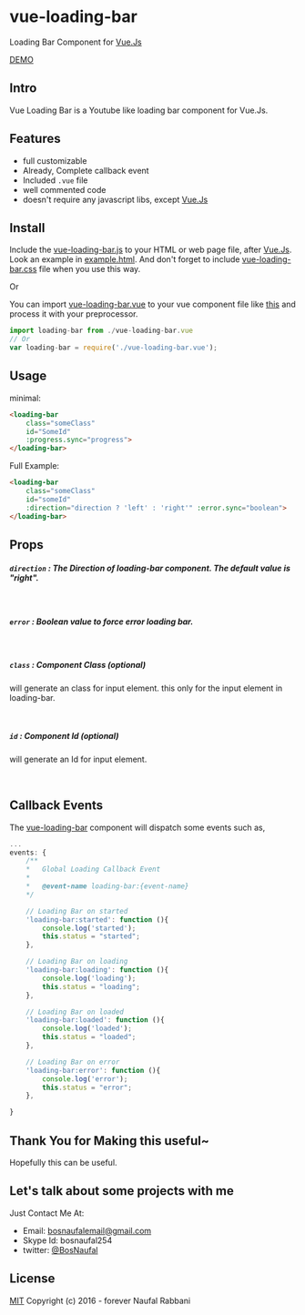 # vue-loading-bar
Loading Bar Component for [Vue.Js](http://vuejs.org)

[DEMO](https://rawgit.com/BosNaufal/vue-loading-bar/master/index.html)

## Intro
Vue Loading Bar is a Youtube like loading bar component for Vue.Js.


## Features
- full customizable
- Already, Complete callback event
- Included `.vue` file
- well commented code
- doesn't require any javascript libs, except [Vue.Js](http://vuejs.org)

## Install
Include the [vue-loading-bar.js](./vue-loading-bar.js) to your HTML or web page file, after [Vue.Js](http://vuejs.org). Look an example in [example.html](./example.html). And don't forget to include [vue-loading-bar.css](./vue-loading-bar.css) file when you use this way.

Or

You can import [vue-loading-bar.vue](./vue-loading-bar.vue) to your vue component file like [this](./vueku.js) and process it with your preprocessor.


```javascript
import loading-bar from ./vue-loading-bar.vue
// Or
var loading-bar = require('./vue-loading-bar.vue');
```

## Usage
minimal:
```html
<loading-bar
	class="someClass"
	id="SomeId"
	:progress.sync="progress">
</loading-bar>
```
Full Example:
```html
<loading-bar
	class="someClass"
	id="someId"
	:direction="direction ? 'left' : 'right'" :error.sync="boolean">
</loading-bar>
```

## Props

##### `direction` : The Direction of loading-bar component. The default value is "right".

<br/>

##### `error` : Boolean value to force error loading bar.

<br/>

##### `class` : Component Class (optional)
will generate an class for input element. this only for the input element in loading-bar.

<br/>

##### `id` : Component Id (optional)
will generate an Id for input element.

<br/>

## Callback Events
The [vue-loading-bar](https://github.com/BosNaufal/vue-loading-bar) component will dispatch some events such as,
```javascript
...
events: {
	/**
	*	Global Loading Callback Event
	*
	*	@event-name loading-bar:{event-name}
	*/

	// Loading Bar on started
	'loading-bar:started': function (){
		console.log('started');
		this.status = "started";
	},

	// Loading Bar on loading
	'loading-bar:loading': function (){
		console.log('loading');
		this.status = "loading";
	},

	// Loading Bar on loaded
	'loading-bar:loaded': function (){
		console.log('loaded');
		this.status = "loaded";
	},

	// Loading Bar on error
	'loading-bar:error': function (){
		console.log('error');
		this.status = "error";
	},

}
```

## Thank You for Making this useful~
Hopefully this can be useful.

## Let's talk about some projects with me
Just Contact Me At:
- Email: [bosnaufalemail@gmail.com](mailto:bosnaufalemail@gmail.com)
- Skype Id: bosnaufal254
- twitter: [@BosNaufal](https://twitter.com/BosNaufal)

## License
[MIT](http://opensource.org/licenses/MIT)
Copyright (c) 2016 - forever Naufal Rabbani

